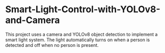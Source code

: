 # Smart-Light-Control-with-YOLOv8-and-Camera
This project uses a camera and YOLOv8 object detection to implement a smart light system. The light automatically turns on when a person is detected and off when no person is present.
